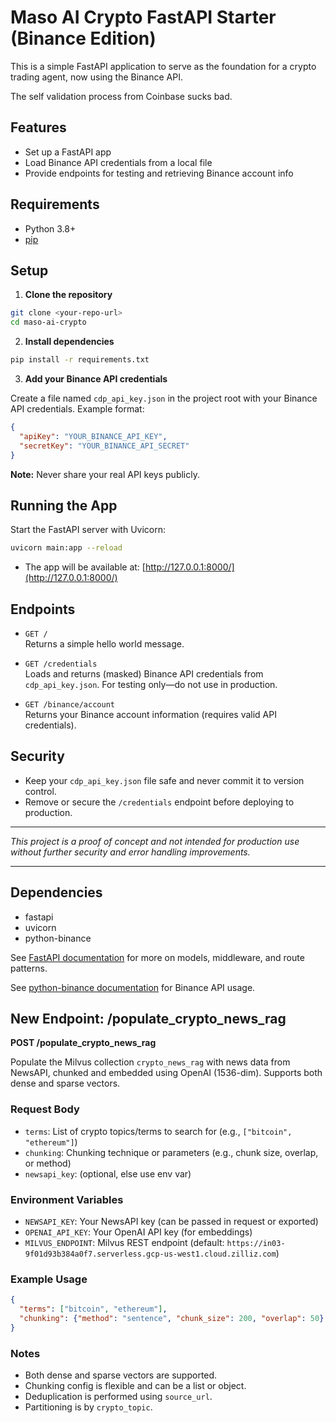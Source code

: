 # Maso AI Crypto FastAPI Starter (Binance Edition)

This is a simple FastAPI application to serve as the foundation for a crypto trading agent, now using the Binance API.

The self validation process from Coinbase sucks bad.

## Features

- Set up a FastAPI app
- Load Binance API credentials from a local file
- Provide endpoints for testing and retrieving Binance account info

## Requirements

- Python 3.8+
- [pip](https://pip.pypa.io/en/stable/)

## Setup

1. **Clone the repository**

```bash
git clone <your-repo-url>
cd maso-ai-crypto
```

2. **Install dependencies**

```bash
pip install -r requirements.txt
```

3. **Add your Binance API credentials**

Create a file named `cdp_api_key.json` in the project root with your Binance API credentials. Example format:

```json
{
  "apiKey": "YOUR_BINANCE_API_KEY",
  "secretKey": "YOUR_BINANCE_API_SECRET"
}
```

**Note:** Never share your real API keys publicly.

## Running the App

Start the FastAPI server with Uvicorn:

```bash
uvicorn main:app --reload
```

- The app will be available at: [http://127.0.0.1:8000/](http://127.0.0.1:8000/)

## Endpoints

- `GET /`  
  Returns a simple hello world message.

- `GET /credentials`  
  Loads and returns (masked) Binance API credentials from `cdp_api_key.json`. For testing only—do not use in production.

- `GET /binance/account`  
  Returns your Binance account information (requires valid API credentials).

## Security

- Keep your `cdp_api_key.json` file safe and never commit it to version control.
- Remove or secure the `/credentials` endpoint before deploying to production.

---

*This project is a proof of concept and not intended for production use without further security and error handling improvements.*

---

## Dependencies

- fastapi
- uvicorn
- python-binance

See [FastAPI documentation](https://fastapi.tiangolo.com/) for more on models, middleware, and route patterns.

See [python-binance documentation](https://python-binance.readthedocs.io/en/latest/) for Binance API usage. 

## New Endpoint: /populate_crypto_news_rag

**POST /populate_crypto_news_rag**

Populate the Milvus collection `crypto_news_rag` with news data from NewsAPI, chunked and embedded using OpenAI (1536-dim). Supports both dense and sparse vectors.

### Request Body
- `terms`: List of crypto topics/terms to search for (e.g., `["bitcoin", "ethereum"]`)
- `chunking`: Chunking technique or parameters (e.g., chunk size, overlap, or method)
- `newsapi_key`: (optional, else use env var)

### Environment Variables
- `NEWSAPI_KEY`: Your NewsAPI key (can be passed in request or exported)
- `OPENAI_API_KEY`: Your OpenAI API key (for embeddings)
- `MILVUS_ENDPOINT`: Milvus REST endpoint (default: `https://in03-9f01d93b384a0f7.serverless.gcp-us-west1.cloud.zilliz.com`)

### Example Usage
```json
{
  "terms": ["bitcoin", "ethereum"],
  "chunking": {"method": "sentence", "chunk_size": 200, "overlap": 50}
}
```

### Notes
- Both dense and sparse vectors are supported.
- Chunking config is flexible and can be a list or object.
- Deduplication is performed using `source_url`.
- Partitioning is by `crypto_topic`. 
